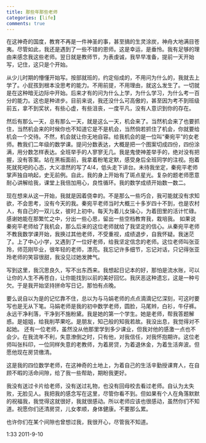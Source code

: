 ```yaml
---
title: 那些年那些老师
categories: [life]
comments: true
---
```


在这神奇的国度，教育不再是一件神圣的事，甚至搞的生灵涂炭，神舟大地满目苍夷。尽管如此，我还是遇到了一些不错的恩师。这是幸运，是垂怜。我有足够的理由来感念我这些老师。翌日就是教师节，为表虔诚，我早早准备，提前一天开始写，记住，这只是个开始。

从少儿时期的懵懂开始写。按部就班的，约定俗成的，不用问为什么的，我就去上学了。小屁孩到根本没思考的能力。不用前提，不用理由，就这么发生了。一切就是在这种暗无边际中开始。后来才有的问为什么上学，为什么学习，为什么考一百分的能力。这也是种进步。目前来说，我还没什么可高傲的，甚至因为考不到班级前五，拿不到奖状，有些心虚，有些沮丧，一度平凡，没有人意识到你的存在。

然后有那么一天，总有那么一天，就是这么一天，机会来了。当然机会来了也要抓住，当然机会来的时候你也不知道它是不是机会，当然倘若抓住了机会，你就要给机会一个交待。不然，机会就让你无地自容。给我机会的是一位叫“秦宛平”的女老师。教我们二年级的数学课。提问分数表达，大概是把一个图案切成四份，四份涂满，用分数怎样表达。全班举手的人寥寥无几。我是鬼使神差举手的，绝对没有把握，没有答案。站在黑板面前，我拿着粉笔定默，感受身后全班同学的注视。抱着死就死吧的心态，大义凛然的写了4/4，低头走下讲台。未待我坐定，秦宛平老师掌声独自响起，史无前例。自此，我的身上开始有了斑点星光。复杂的题老师愿意耐心讲解给我，课堂上我倍加用心，良性循环。我的数学成绩开始数一数二。

现在想来从这一开始，我就是因着侥幸的。不是那么一些巧合，我可能就没有求知欲，不会思考，没有今天的我。秦宛平老师当时大概三十多岁四十不到，也是农村人，有自己的一双儿女，彼时上初中。每天为着儿女操心，为着田里的活计忙碌。感谢她能在那繁忙之中，分出一些心思，留出一些空档教育我，栽培我。
如果说秦宛平老师给了我机会，那么后来的这位老师就给了我坚定的信心。从秦宛平老师不教我数学课开始，我换过其他老师，不受重视，成绩退步，自我怀疑。我迷茫了。上了中心小学，又遇到了一位好老师，给我坚定信念的老师。这位老师叫张亚玲，师范刚毕业，很年轻的老师，漂亮。我忘记许多细节，忘记对话，只记得张亚玲老师的笑容很甜，我没见过她发脾气。

写到这里，我沉思良久，写不出东西来。我想起日记本的好，那怕是流水账，可以让你的人生不再苍白，让你能找到以前的美好回忆。我厌恶这种遗忘，这是一种亏欠。于是我开始坚持拼命写日记，那怕有点晚。

要么说自以为是的记忆靠不住，总以为与马娟老师的点点滴滴记忆深刻，可这时要写也是无从下笔。马娟老师是我的初中数学老师，圆脸，马尾辫，白衫，牛仔裤。永远干净利落，干净到不施粉黛。我是她的第一个学生。她是老师，帮我答题解惑。是姐姐，给我削苹果吃。是朋友，知己般的知我若故。我没出息，我觉得对不起她。
还有一位老师，虽然没从他那里学到多少课业，但我对他的感激一点也不会少。在我流年不利，失意潦倒之时，只有他，对我信任，对我怀抱期许。这位老师叫张科印，一位同样失意的老教师，为着房贷，为着退休金，为着生活奔波。但愿他现在房贷缴清。

这是我的四位数学老师，在这神奇的土地上，为着自己的生活辛勤授课育人，在自顾不暇的活命间隙，给了我一些帮助，期盼我更好。

我没有送过卡片给老师，没有送过礼物，也没有回母校去看过老师。自认为太失败，无脸见人。我把我的感念写在这里，尽管你看不到。但如果有个人在角落默默的祝福我，我觉得这就很好，我就很感动。所以老师应该也很感动，虽然你们不知道。祝愿你们还清房贷，儿女孝顺，身体健康。不要那么累。

也许你们在某个间隙也曾想过我，我很开心，尽管我不知道。
 

1:33 2011-9-10 
